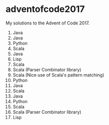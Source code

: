 # adventofcode2017
My solutions to the Advent of Code 2017.

1. Java
2. Java
3. Python
4. Scala
5. Java
6. Lisp
7. Scala
8. Scala (Parser Combinator library)
9. Scala (Nice use of Scala's pattern matching)
10. Python
11. Java
12. Scala
13. Java
14. Python
15. Scala
16. Scala (Parser Combinator library)
17. Lisp
